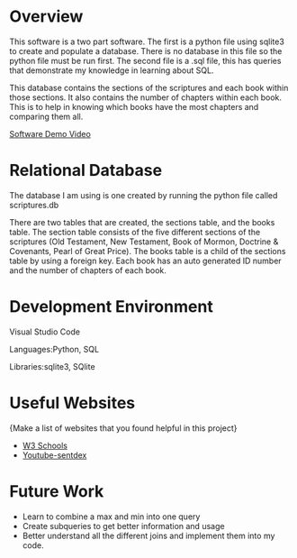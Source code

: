 # Overview


This software is a two part software. The first is a python file using sqlite3 to create and populate a database. There is no database in this file so the python file must be run first. The second file is a .sql file, this has queries that demonstrate my knowledge in learning about SQL.

This database contains the sections of the scriptures and each book within those sections. It also contains the number of chapters within each book. This is to help in knowing which books have the most chapters and comparing them all.


[Software Demo Video](https://youtu.be/DJrvk6VN49Y)

# Relational Database

The database I am using is one created by running the python file called scriptures.db

There are two tables that are created, the sections table, and the books table. The section table consists of the five different sections of the scriptures (Old Testament, New Testament, Book of Mormon, Doctrine & Covenants, Pearl of Great Price). The books table is a child of the sections table by using a foreign key. Each book has an auto generated ID number and the number of chapters of each book.

# Development Environment

Visual Studio Code

Languages:Python, SQL

Libraries:sqlite3, SQlite

# Useful Websites

{Make a list of websites that you found helpful in this project}

- [W3 Schools](https://www.w3schools.com/sql/)
- [Youtube-sentdex](https://www.youtube.com/watch?v=NCc5r7Wr7gg)

# Future Work


- Learn to combine a max and min into one query
- Create subqueries to get better information and usage
- Better understand all the different joins and implement them into my code.
